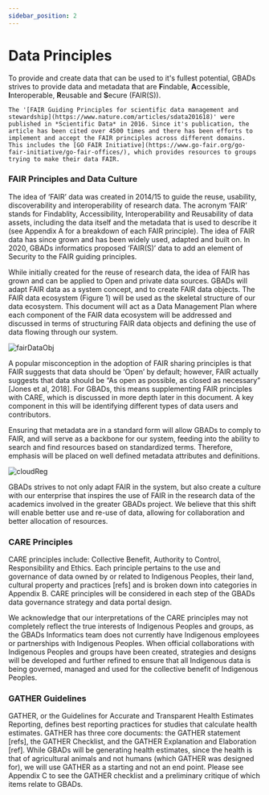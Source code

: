 ```yaml
---
sidebar_position: 2
---
```


# Data Principles 
<!-- # Data Principles and Governance 

## Data Governance 

**Data governance is the management, storage, privacy, usage and quality of data and metadata used by an organization.** Data governance is a multi-dimensional task that requires all individuals in an organization to comply to the documented standards and best practices for all elements of data use.
Compliance to a well documented data governance strategy enables enhanced data use through the ability to leverage data assets to their full capabilities. 

### Foundations of Data Governance 

While data governance is about the data, it is also about the people, processes and security of the data. 

**Data Governance and People** 
All individuals who create, use, disseminate or manage data are part of and should comply to the data governance strategy. 

**Data Governance and Security** 

**Data Governance and Processes** 

Data governance terms you should know: 
- Data steward 
- Data integration
- Data provenance 
- Data science 



#### More reading on data governance
**Blog Posts**
- https://towardsdatascience.com/what-we-got-wrong-about-data-governance-365555993048 -->


To provide and create data that can be used to it's fullest potential, GBADs strives to provide data and metadata that are **F**indable, **A**ccessible, **I**nteroperable, **R**eusable and **S**ecure (FAIR(S)). 

```{margin}
The '[FAIR Guiding Principles for scientific data management and stewardship](https://www.nature.com/articles/sdata201618)' were published in *Scientific Data* in 2016. Since it's publication, the article has been cited over 4500 times and there has been efforts to implement and accept the FAIR principles across different domains. This includes the [GO FAIR Initiative](https://www.go-fair.org/go-fair-initiative/go-fair-offices/), which provides resources to groups trying to make their data FAIR.
```

<!--GBADs strives to provide (meta)data that adhere to the FAIR(S) and CARE principles and will adopt a modified version of the GATHER statement and checklist to create more granular metadata, where appropriate. 

By using and building on pre-existing standards we will build an interoperable system that other researchers will be able to understand and build on. -->

### FAIR Principles and Data Culture

The idea of ‘FAIR’ data was created in 2014/15 to guide the reuse, usability, discoverability and interoperability of research data. The acronym ‘FAIR’ stands for Findablity, Accessibility, Interoperability and Reusability of data assets, including the data itself and the metadata that is used to describe it (see Appendix A for a breakdown of each FAIR principle). The idea of FAIR data has since grown and has been widely used, adapted and built on.
In 2020, GBADs informatics proposed ‘FAIR(S)’ data to add an element of Security to the FAIR guiding principles. 

While initially created for the reuse of research data, the idea of FAIR has grown and can be applied to Open and private data sources. GBADs will adapt FAIR data as a system concept, and to create FAIR data objects. The FAIR data ecosystem (Figure 1) will be used as the skeletal structure of our data ecosystem. This document will act as a Data Management Plan where each component of the FAIR data ecosystem will be addressed and discussed in terms of structuring FAIR data objects and defining the use of data flowing through our system. 

![fairDataObj](http://gbadske.org/Documentation/DataGovernanceHandbook/_images/fairDataObj.png)


A popular misconception in the adoption of FAIR sharing principles is that FAIR suggests that data should be ‘Open’ by default; however, FAIR actually suggests that data should be “As open as possible, as closed as necessary” [Jones et al, 2018]. For GBADs, this means supplementing FAIR principles with CARE, which is discussed in more depth later in this document. A key component in this will be identifying different types of data users and contributors. 

Ensuring that metadata are in a standard form will allow GBADs to comply to FAIR, and will serve as a backbone for our system, feeding into the ability to search and find resources based on standardized terms. Therefore, emphasis will be placed on well defined metadata attributes and definitions. 

![cloudReg](http://gbadske.org/Documentation/DataGovernanceHandbook/_images/cloudOfRegistries.png)

GBADs strives to not only adapt FAIR in the system, but also create a culture with our enterprise that inspires the use of FAIR in the research data of the academics involved in the greater GBADs project. We believe that this shift will enable better use and re-use of data, allowing for collaboration and better allocation of resources.

### CARE Principles 

CARE principles include: Collective Benefit, Authority to Control, Responsibility and Ethics. Each principle pertains to the use and governance of data owned by or related to Indigenous Peoples, their land, cultural property and practices [refs] and is broken down into categories in Appendix B. CARE principles will be considered in each step of the GBADs data governance strategy and data portal design. 

We acknowledge that our interpretations of the CARE principles may not completely reflect the true interests of Indigenous Peoples and groups, as the GBADs Informatics team does not currently have Indigenous employees or partnerships with Indigenous Peoples. When official collaborations with Indigenous Peoples and groups have been created, strategies and designs will be developed and further refined to ensure that all Indigenous data is being governed, managed and used for the collective benefit of Indigenous Peoples.

### GATHER Guidelines 

GATHER, or the Guidelines for Accurate and Transparent Health Estimates Reporting, defines best reporting practices for studies that calculate health estimates. GATHER has three core documents: the GATHER statement [refs], the GATHER Checklist, and the GATHER Explanation and Elaboration [ref].  While GBADs will be generating health estimates, since the health is that of agricultural animals and not humans (which GATHER was designed for), we will use GATHER as a starting and not an end point.  Please see Appendix C to see the GATHER checklist and a preliminary critique of which items relate to GBADs.



